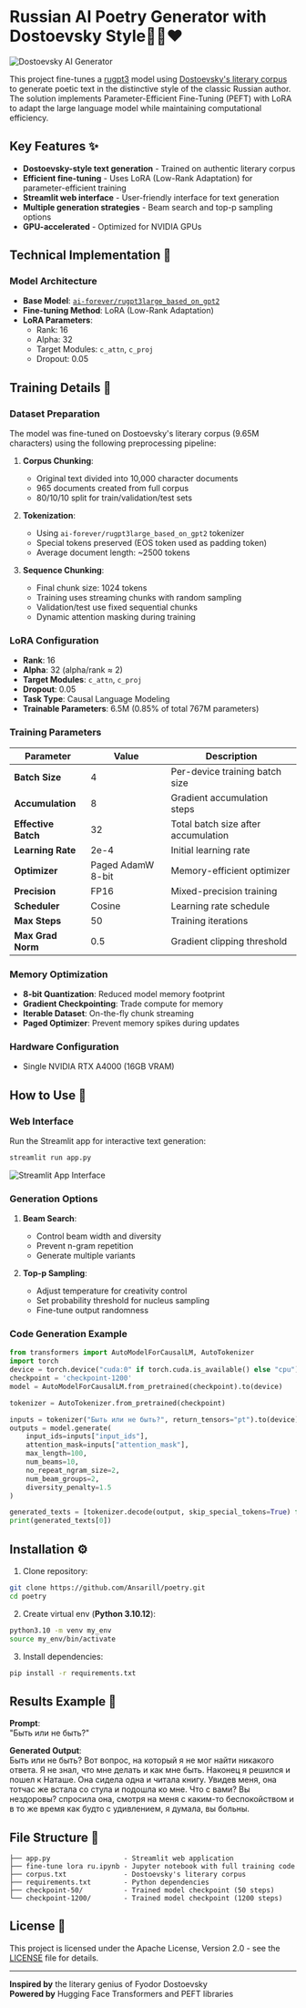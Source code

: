 # Russian AI Poetry Generator with Dostoevsky Style🤍💙❤️

![Dostoevsky AI Generator](dostaevskiy_ai.png)

This project fine-tunes a [rugpt3](https://arxiv.org/abs/2309.10931) model using [Dostoevsky's literary corpus](https://gitlab.com/z00logist/artificial-dostoevsky/-/raw/main/data/corpus.txt) to generate poetic text in the distinctive style of the classic Russian author. The solution implements Parameter-Efficient Fine-Tuning (PEFT) with LoRA to adapt the large language model while maintaining computational efficiency.

## Key Features ✨

- **Dostoevsky-style text generation** - Trained on authentic literary corpus
- **Efficient fine-tuning** - Uses LoRA (Low-Rank Adaptation) for parameter-efficient training
- **Streamlit web interface** - User-friendly interface for text generation
- **Multiple generation strategies** - Beam search and top-p sampling options
- **GPU-accelerated** - Optimized for NVIDIA GPUs

## Technical Implementation 🧠

### Model Architecture
- **Base Model**: [`ai-forever/rugpt3large_based_on_gpt2`](https://gitlab.com/z00logist/artificial-dostoevsky/-/raw/main/data/corpus.txt)
- **Fine-tuning Method**: LoRA (Low-Rank Adaptation)
- **LoRA Parameters**:
  - Rank: 16
  - Alpha: 32
  - Target Modules: `c_attn`, `c_proj`
  - Dropout: 0.05

## Training Details 🧠

### Dataset Preparation
The model was fine-tuned on Dostoevsky's literary corpus (9.65M characters) using the following preprocessing pipeline:

1. **Corpus Chunking**:
   - Original text divided into 10,000 character documents
   - 965 documents created from full corpus
   - 80/10/10 split for train/validation/test sets

2. **Tokenization**:
   - Using `ai-forever/rugpt3large_based_on_gpt2` tokenizer
   - Special tokens preserved (EOS token used as padding token)
   - Average document length: ~2500 tokens

3. **Sequence Chunking**:
   - Final chunk size: 1024 tokens
   - Training uses streaming chunks with random sampling
   - Validation/test use fixed sequential chunks
   - Dynamic attention masking during training

### LoRA Configuration
- **Rank**: 16
- **Alpha**: 32 (alpha/rank ≈ 2)
- **Target Modules**: `c_attn`, `c_proj`
- **Dropout**: 0.05
- **Task Type**: Causal Language Modeling
- **Trainable Parameters**: 6.5M (0.85% of total 767M parameters)

### Training Parameters
| Parameter | Value | Description |
|-----------|-------|-------------|
| **Batch Size** | 4 | Per-device training batch size |
| **Accumulation** | 8 | Gradient accumulation steps |
| **Effective Batch** | 32 | Total batch size after accumulation |
| **Learning Rate** | 2e-4 | Initial learning rate |
| **Optimizer** | Paged AdamW 8-bit | Memory-efficient optimizer |
| **Precision** | FP16 | Mixed-precision training |
| **Scheduler** | Cosine | Learning rate schedule |
| **Max Steps** | 50 | Training iterations |
| **Max Grad Norm** | 0.5 | Gradient clipping threshold |

### Memory Optimization
- **8-bit Quantization**: Reduced model memory footprint
- **Gradient Checkpointing**: Trade compute for memory
- **Iterable Dataset**: On-the-fly chunk streaming
- **Paged Optimizer**: Prevent memory spikes during updates

### Hardware Configuration
- Single NVIDIA RTX A4000 (16GB VRAM)

## How to Use 🚀

### Web Interface
Run the Streamlit app for interactive text generation:
```bash
streamlit run app.py
```

![Streamlit App Interface](streamlit.png)

### Generation Options
1. **Beam Search**:
   - Control beam width and diversity
   - Prevent n-gram repetition
   - Generate multiple variants

2. **Top-p Sampling**:
   - Adjust temperature for creativity control
   - Set probability threshold for nucleus sampling
   - Fine-tune output randomness

### Code Generation Example
```python
from transformers import AutoModelForCausalLM, AutoTokenizer
import torch
device = torch.device("cuda:0" if torch.cuda.is_available() else "cpu")
checkpoint = 'checkpoint-1200'
model = AutoModelForCausalLM.from_pretrained(checkpoint).to(device)

tokenizer = AutoTokenizer.from_pretrained(checkpoint)

inputs = tokenizer("Быть или не быть?", return_tensors="pt").to(device)
outputs = model.generate(
    input_ids=inputs["input_ids"],
    attention_mask=inputs["attention_mask"],
    max_length=100,
    num_beams=10,
    no_repeat_ngram_size=2,
    num_beam_groups=2,
    diversity_penalty=1.5
)

generated_texts = [tokenizer.decode(output, skip_special_tokens=True) for output in outputs]
print(generated_texts[0])
```

## Installation ⚙️

1. Clone repository:
```bash
git clone https://github.com/Ansarill/poetry.git
cd poetry
```
2. Create virtual env (**Python 3.10.12**):
```bash
python3.10 -m venv my_env
source my_env/bin/activate
```
3. Install dependencies:
```bash
pip install -r requirements.txt
```

## Results Example 📜

**Prompt**:  
"Быть или не быть?"

**Generated Output**:  
Быть или не быть? Вот вопрос, на который я не мог найти никакого ответа. Я не знал, что мне делать и как мне быть. Наконец я решился и пошел к Наташе. Она сидела одна и читала книгу. Увидев меня, она тотчас же встала со стула и подошла ко мне.  Что с вами? Вы нездоровы?  спросила она, смотря на меня с каким-то беспокойством и в то же время как будто с удивлением,  я думала, вы больны.

## File Structure 📂
```
├── app.py                  - Streamlit web application
├── fine-tune lora ru.ipynb - Jupyter notebook with full training code
├── corpus.txt              - Dostoevsky's literary corpus
├── requirements.txt        - Python dependencies
├── checkpoint-50/          - Trained model checkpoint (50 steps)
└── checkpoint-1200/        - Trained model checkpoint (1200 steps)
```

## License 📄
This project is licensed under the Apache License, Version 2.0 - see the [LICENSE](LICENSE) file for details.

---
**Inspired by** the literary genius of Fyodor Dostoevsky  
**Powered by** Hugging Face Transformers and PEFT libraries